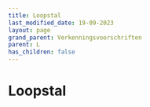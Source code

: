 ```yaml
---
title: Loopstal
last_modified_date: 19-09-2023
layout: page
grand_parent: Verkenningsvoorschriften
parent: L
has_children: false
---
```


Loopstal
========

